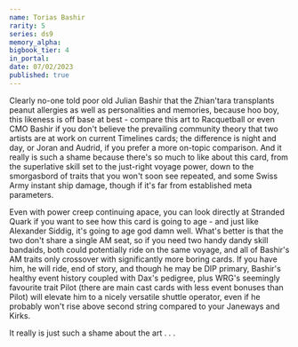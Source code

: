 ```yaml
---
name: Torias Bashir
rarity: 5
series: ds9
memory_alpha:
bigbook_tier: 4
in_portal:
date: 07/02/2023
published: true
---
```


Clearly no-one told poor old Julian Bashir that the Zhian'tara transplants peanut allergies as well as personalities and memories, because hoo boy, this likeness is off base at best - compare this art to Racquetball or even CMO Bashir if you don't believe the prevailing community theory that two artists are at work on current Timelines cards; the difference is night and day, or Joran and Audrid, if you prefer a more on-topic comparison. And it really is such a shame because there's so much to like about this card, from the superlative skill set to the just-right voyage power, down to the smorgasbord of traits that you won't soon see repeated, and some Swiss Army instant ship damage, though if it's far from established meta parameters.

Even with power creep continuing apace, you can look directly at Stranded Quark if you want to see how this card is going to age - and just like Alexander Siddig, it's going to age god damn well. What's better is that the two don't share a single AM seat, so if you need two handy dandy skill bandaids, both could potentially ride on the same voyage, and all of Bashir's AM traits only crossover with significantly more boring cards. If you have him, he will ride, end of story, and though he may be DIP primary, Bashir's healthy event history coupled with Dax's pedigree, plus WRG's seemingly favourite trait Pilot (there are main cast cards with less event bonuses than Pilot) will elevate him to a nicely versatile shuttle operator, even if he probably won't rise above second string compared to your Janeways and Kirks.

It really is just such a shame about the art . . .
